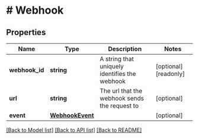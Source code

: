 # # Webhook

## Properties

Name | Type | Description | Notes
------------ | ------------- | ------------- | -------------
**webhook_id** | **string** | A string that uniquely identifies the webhook | [optional] [readonly] 
**url** | **string** | The url that the webhook sends the request to | [optional] 
**event** | [**WebhookEvent**](WebhookEvent.md) |  | [optional] 

[[Back to Model list]](../../README.md#documentation-for-models) [[Back to API list]](../../README.md#documentation-for-api-endpoints) [[Back to README]](../../README.md)


